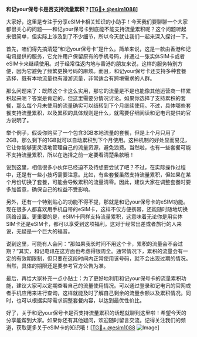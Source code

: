**和记your保号卡是否支持流量累积？[[TG💪+ @esim1088](https://t.me/s/esim1088)]**

大家好，这里是专注于分享eSIM卡相关知识的小助手！今天我们要聊聊一个大家都很关心的问题——和记your保号卡到底能不能支持流量累积呢？这个问题听起来很简单，但实际上涉及到了不少细节，所以今天就让我们一起来深入探讨一下。

首先，咱们得先搞清楚“和记your保号卡”是什么。简单来说，这是一款由香港和记电讯提供的服务，它允许用户保留原有的手机号码，并通过一张实体SIM卡或者eSIM卡来继续使用。对于经常往返内地与香港的朋友来说，这样的服务特别方便，因为它避免了频繁更换号码的麻烦。而且，和记your保号卡还支持多种套餐选择，既有本地流量也有漫游流量，非常适合有跨境需求的人群。

那么问题来了：既然这个卡这么实用，那它的流量是不是也能像其他运营商一样累积起来呢？答案是肯定的，但这里需要分情况讨论。如果你选择了支持累积的套餐，那么每个月未使用的流量确实可以结转到下个月继续使用。不过，具体哪些套餐支持流量累积，以及累积的具体规则是什么，就需要仔细阅读和记电讯提供的官方说明了。

举个例子，假设你购买了一个包含3GB本地流量的套餐，但是上个月只用了2GB，那么剩下的1GB就可以自动累积到下个月使用。这种机制的好处显而易见，它让你能够更灵活地管理自己的流量资源，避免浪费。当然啦，也有一些套餐可能不支持流量累积，所以在选择之前一定要看清楚条款哦！

说到这里，相信很多小伙伴已经迫不及待想要尝试了吧？不过，在实际操作过程中，还是有一些小技巧需要注意。比如，有些套餐虽然支持流量累积，但如果在某个月份切换了套餐，可能会导致累积的流量清零。因此，建议大家在调整套餐时要多加留意，确保自己的权益不受影响。

另外，还有一个特别贴心的功能不得不提，那就是和记your保号卡的eSIM功能。现在很多人都喜欢用手机自带的eSIM卡，这样不仅方便携带，还能随时随地切换网络设置。更重要的是，eSIM卡同样支持流量累积，这意味着无论你是用实体SIM卡还是eSIM卡，都可以享受到这项福利。这对于经常出差或者旅行的人来说，无疑是一个巨大的福音。

说到这里，可能有人会问：“那如果我长时间不用这个卡，累积的流量会不会过期？”其实，和记电讯在这方面也考虑得很周全。通常情况下，累积的流量会有一定的有效期限制，但只要在这段时间内正常使用该号码，就不会出现过期的情况。当然，具体的期限还是要参考官方公告为准。

最后，再给大家补充一点小贴士：为了更好地利用和记your保号卡的流量累积功能，建议大家可以定期查看自己的流量使用情况。可以通过登录和记电讯的官网或者手机应用来进行查询，这样就能及时了解自己剩余的流量余额以及累积情况。同时，也可以根据实际需求调整套餐内容，以达到最优性价比。

好了，关于和记your保号卡是否支持流量累积的话题就聊到这里啦！希望今天的分享能帮到大家。如果你还有其他疑问，欢迎随时留言交流。记得关注我们的频道，获取更多关于eSIM卡的知识哦！[[TG💪+ @esim1088](https://t.me/s/esim1088) ![Image](https://i.postimg.cc/4NQfJmqS/Snipaste-2025-05-13-00-14-12.png)]